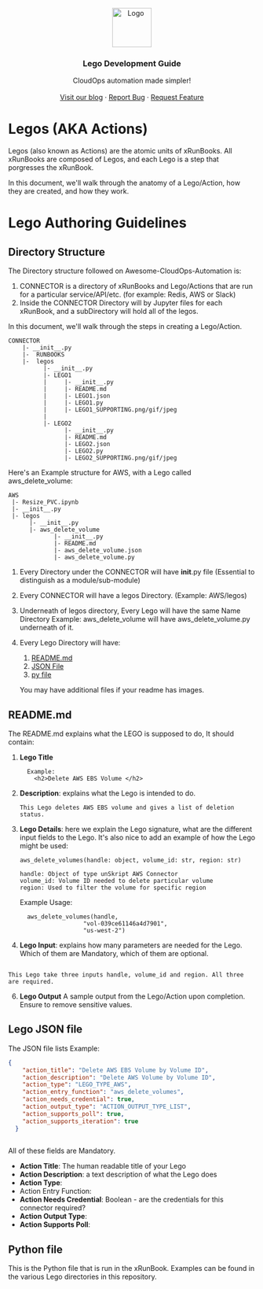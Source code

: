 
<p align="center">
  <a href="https://github.com/unskript/Awesome-CloudOps-Automation">
    <img src="https://unskript.com/assets/favicon.png" alt="Logo" width="80" height="80">
  </a>
<p align="center">
  <h3 align="center">Lego Development Guide</h3>
  <p align="center">
    CloudOps automation made simpler!
    <br />
    <br />
    <a href="https://medium.com/unskript">Visit our blog</a>
    ·
    <a href="https://github.com/unskript/Awesome-CloudOps-Automation/issues/new?assignees=&labels=&template=bug_report.md&title=">Report Bug</a>
    ·
    <a href="https://github.com/unskript/Awesome-CloudOps-Automation/issues/new?assignees=&labels=&template=feature_request.md&title=">Request Feature</a>
  </p>
</p>


# Legos (AKA Actions)

Legos (also known as Actions) are the atomic units of xRunBooks.  All xRunBooks are composed of Legos, and each Lego is a step that porgresses the xRunBook.

In this document, we'll walk through the anatomy of a Lego/Action, how they are created, and how they work.

# Lego Authoring Guidelines

## Directory Structure

The Directory structure followed on Awesome-CloudOps-Automation is:

1. CONNECTOR is a directory of xRunBooks and Lego/Actions that are run for a particular service/API/etc. (for example: Redis, AWS or Slack)
2. Inside the CONNECTOR Directory will by Jupyter files for each xRunBook, and a subDirectory will hold all of the legos.

In this document, we'll walk through the steps in creating a Lego/Action.

```
CONNECTOR
    |- __init__.py
    |-  RUNBOOKS 
    |-  legos
          |- __init__.py
          |- LEGO1
          |     |- __init__.py
          |     |- README.md
          |     |- LEGO1.json 
          |     |- LEGO1.py
          |     |- LEGO1_SUPPORTING.png/gif/jpeg 
          | 
          |- LEGO2
                |- __init__.py
                |- README.md
                |- LEGO2.json
                |- LEGO2.py
                |- LEGO2_SUPPORTING.png/gif/jpeg 
```          
          
          
Here's an Example structure for AWS, with a Lego called aws_delete_volume:
```
AWS
 |- Resize_PVC.ipynb
 |- __init__.py
 |- legos
      |- __init__.py
      |- aws_delete_volume
             |- __init__.py
             |- README.md
             |- aws_delete_volume.json
             |- aws_delete_volume.py

```

 1. Every Directory under the CONNECTOR will have __init__.py file (Essential to distinguish as a module/sub-module)

 2. Every CONNECTOR will have a legos Directory. (Example: AWS/legos)

 3. Underneath of legos directory, Every Lego will have the same Name Directory Example: aws_delete_volume will have aws_delete_volume.py underneath of it. 

 4. Every Lego Directory will have:
    1. [README.md](#readmemd)
    2. [JSON File](#json-file)
    3. [py file](#python-file) 
    
    You may have additional files if your readme has images.


## README.md

The  README.md explains what the LEGO is supposed to do, It should contain:

  1. **Lego Title** 
      ```
        Example:
          <h2>Delete AWS EBS Volume </h2>
      ```

  2.  **Description**: explains what the Lego is intended to do.

      ```
      This Lego deletes AWS EBS volume and gives a list of deletion status.
      ```

  3. **Lego Details**: here we explain the Lego signature, what are the different input fields to the Lego.  It's also nice to add an example of how the Lego might be used:

      ```
      aws_delete_volumes(handle: object, volume_id: str, region: str)

      handle: Object of type unSkript AWS Connector
      volume_id: Volume ID needed to delete particular volume
      region: Used to filter the volume for specific region
      ```
        
      Example Usage:

           aws_delete_volumes(handle,
                           "vol-039ce61146a4d7901",
                           "us-west-2")
    
 5. **Lego Input**: explains how many parameters are needed for the Lego. Which of them are Mandatory, which of them are optional. 

 ```

This Lego take three inputs handle, volume_id and region. All three are required.
 ```

 6. **Lego Output** A sample output from the Lego/Action upon completion.  Ensure to remove sensitive values. 


## Lego JSON file

The JSON file lists 
Example:

```json
{
    "action_title": "Delete AWS EBS Volume by Volume ID",
    "action_description": "Delete AWS Volume by Volume ID",
    "action_type": "LEGO_TYPE_AWS",
    "action_entry_function": "aws_delete_volumes",
    "action_needs_credential": true,
    "action_output_type": "ACTION_OUTPUT_TYPE_LIST",
    "action_supports_poll": true,
    "action_supports_iteration": true
  }
  
```
All of these fields are Mandatory.

* **Action Title**: The human readable title of your Lego
* **Action Description**: a text description of what the Lego does
* **Action Type**:
* Action Entry Function:
* **Action Needs Credential**: Boolean - are the credentials for this connector required?
* **Action Output Type**:
* **Action Supports Poll**:


## Python file

This is the Python file that is run in the xRunBook.  Examples can be found in the various Lego directories in this repository.


##